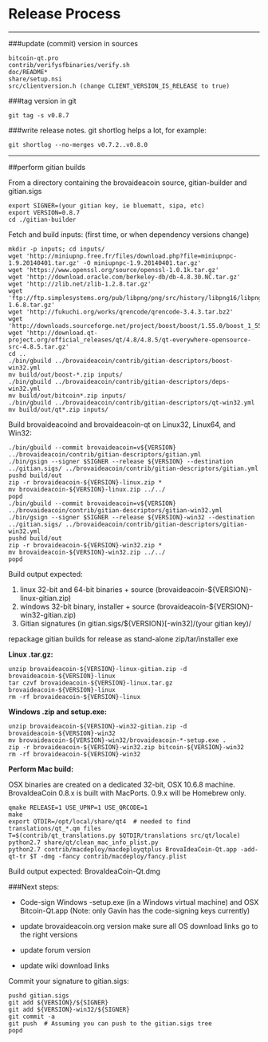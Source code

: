 Release Process
====================

* * *

###update (commit) version in sources


	bitcoin-qt.pro
	contrib/verifysfbinaries/verify.sh
	doc/README*
	share/setup.nsi
	src/clientversion.h (change CLIENT_VERSION_IS_RELEASE to true)

###tag version in git

	git tag -s v0.8.7

###write release notes. git shortlog helps a lot, for example:

	git shortlog --no-merges v0.7.2..v0.8.0

* * *

##perform gitian builds

 From a directory containing the brovaideacoin source, gitian-builder and gitian.sigs
  
	export SIGNER=(your gitian key, ie bluematt, sipa, etc)
	export VERSION=0.8.7
	cd ./gitian-builder

 Fetch and build inputs: (first time, or when dependency versions change)

	mkdir -p inputs; cd inputs/
	wget 'http://miniupnp.free.fr/files/download.php?file=miniupnpc-1.9.20140401.tar.gz' -O miniupnpc-1.9.20140401.tar.gz'
	wget 'https://www.openssl.org/source/openssl-1.0.1k.tar.gz'
	wget 'http://download.oracle.com/berkeley-db/db-4.8.30.NC.tar.gz'
	wget 'http://zlib.net/zlib-1.2.8.tar.gz'
	wget 'ftp://ftp.simplesystems.org/pub/libpng/png/src/history/libpng16/libpng-1.6.8.tar.gz'
	wget 'http://fukuchi.org/works/qrencode/qrencode-3.4.3.tar.bz2'
	wget 'http://downloads.sourceforge.net/project/boost/boost/1.55.0/boost_1_55_0.tar.bz2'
	wget 'http://download.qt-project.org/official_releases/qt/4.8/4.8.5/qt-everywhere-opensource-src-4.8.5.tar.gz'
	cd ..
	./bin/gbuild ../brovaideacoin/contrib/gitian-descriptors/boost-win32.yml
	mv build/out/boost-*.zip inputs/
	./bin/gbuild ../brovaideacoin/contrib/gitian-descriptors/deps-win32.yml
	mv build/out/bitcoin*.zip inputs/
	./bin/gbuild ../brovaideacoin/contrib/gitian-descriptors/qt-win32.yml
	mv build/out/qt*.zip inputs/

 Build brovaideacoind and brovaideacoin-qt on Linux32, Linux64, and Win32:
  
	./bin/gbuild --commit brovaideacoin=v${VERSION} ../brovaideacoin/contrib/gitian-descriptors/gitian.yml
	./bin/gsign --signer $SIGNER --release ${VERSION} --destination ../gitian.sigs/ ../brovaideacoin/contrib/gitian-descriptors/gitian.yml
	pushd build/out
	zip -r brovaideacoin-${VERSION}-linux.zip *
	mv brovaideacoin-${VERSION}-linux.zip ../../
	popd
	./bin/gbuild --commit brovaideacoin=v${VERSION} ../brovaideacoin/contrib/gitian-descriptors/gitian-win32.yml
	./bin/gsign --signer $SIGNER --release ${VERSION}-win32 --destination ../gitian.sigs/ ../brovaideacoin/contrib/gitian-descriptors/gitian-win32.yml
	pushd build/out
	zip -r brovaideacoin-${VERSION}-win32.zip *
	mv brovaideacoin-${VERSION}-win32.zip ../../
	popd

  Build output expected:

  1. linux 32-bit and 64-bit binaries + source (brovaideacoin-${VERSION}-linux-gitian.zip)
  2. windows 32-bit binary, installer + source (brovaideacoin-${VERSION}-win32-gitian.zip)
  3. Gitian signatures (in gitian.sigs/${VERSION}[-win32]/(your gitian key)/

repackage gitian builds for release as stand-alone zip/tar/installer exe

**Linux .tar.gz:**

	unzip brovaideacoin-${VERSION}-linux-gitian.zip -d brovaideacoin-${VERSION}-linux
	tar czvf brovaideacoin-${VERSION}-linux.tar.gz brovaideacoin-${VERSION}-linux
	rm -rf brovaideacoin-${VERSION}-linux

**Windows .zip and setup.exe:**

	unzip brovaideacoin-${VERSION}-win32-gitian.zip -d brovaideacoin-${VERSION}-win32
	mv brovaideacoin-${VERSION}-win32/brovaideacoin-*-setup.exe .
	zip -r brovaideacoin-${VERSION}-win32.zip bitcoin-${VERSION}-win32
	rm -rf brovaideacoin-${VERSION}-win32

**Perform Mac build:**

  OSX binaries are created on a dedicated 32-bit, OSX 10.6.8 machine.
  BrovaIdeaCoin 0.8.x is built with MacPorts.  0.9.x will be Homebrew only.

	qmake RELEASE=1 USE_UPNP=1 USE_QRCODE=1
	make
	export QTDIR=/opt/local/share/qt4  # needed to find translations/qt_*.qm files
	T=$(contrib/qt_translations.py $QTDIR/translations src/qt/locale)
	python2.7 share/qt/clean_mac_info_plist.py
	python2.7 contrib/macdeploy/macdeployqtplus BrovaIdeaCoin-Qt.app -add-qt-tr $T -dmg -fancy contrib/macdeploy/fancy.plist

 Build output expected: BrovaIdeaCoin-Qt.dmg

###Next steps:

* Code-sign Windows -setup.exe (in a Windows virtual machine) and
  OSX Bitcoin-Qt.app (Note: only Gavin has the code-signing keys currently)

* update brovaideacoin.org version
  make sure all OS download links go to the right versions

* update forum version

* update wiki download links

Commit your signature to gitian.sigs:

	pushd gitian.sigs
	git add ${VERSION}/${SIGNER}
	git add ${VERSION}-win32/${SIGNER}
	git commit -a
	git push  # Assuming you can push to the gitian.sigs tree
	popd

